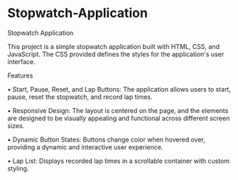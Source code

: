 # Stopwatch-Application

Stopwatch Application

This project is a simple stopwatch application built with HTML, CSS, and JavaScript. The CSS provided defines the styles for the application's user interface.

Features

•	Start, Pause, Reset, and Lap Buttons: The application allows users to start, pause, reset the stopwatch, and record lap times.

•	Responsive Design: The layout is centered on the page, and the elements are designed to be visually appealing and functional across different screen sizes.

•	Dynamic Button States: Buttons change color when hovered over, providing a dynamic and interactive user experience.

•	Lap List: Displays recorded lap times in a scrollable container with custom styling.
